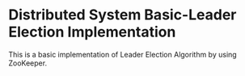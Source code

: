 # Distributed System Basic-Leader Election Implementation

This is a basic implementation of Leader Election Algorithm by using ZooKeeper. 


